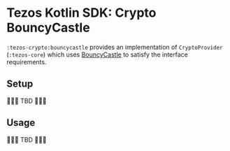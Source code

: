 # Tezos Kotlin SDK: Crypto BouncyCastle

`:tezos-crypto:bouncycastle` provides an implementation of `CryptoProvider` (`:tezos-core`) which uses [BouncyCastle](https://www.bouncycastle.org/) to satisfy the interface requirements.

## Setup

🚧🚧🚧 TBD 🚧🚧🚧

## Usage

🚧🚧🚧 TBD 🚧🚧🚧